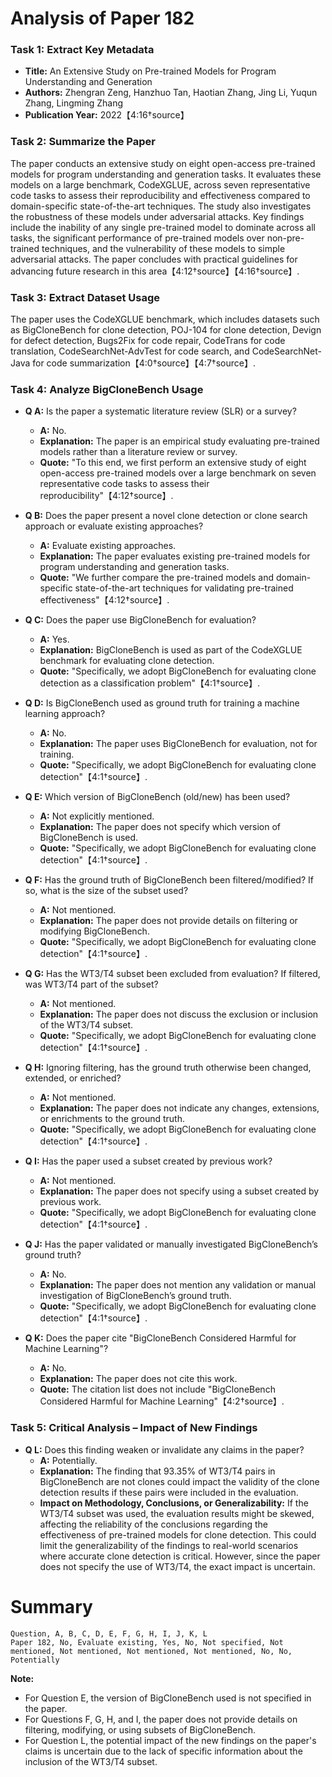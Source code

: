 # Analysis of Paper 182

### Task 1: Extract Key Metadata

- **Title:** An Extensive Study on Pre-trained Models for Program Understanding and Generation
- **Authors:** Zhengran Zeng, Hanzhuo Tan, Haotian Zhang, Jing Li, Yuqun Zhang, Lingming Zhang
- **Publication Year:** 2022【4:16†source】

### Task 2: Summarize the Paper

The paper conducts an extensive study on eight open-access pre-trained models for program understanding and generation tasks. It evaluates these models on a large benchmark, CodeXGLUE, across seven representative code tasks to assess their reproducibility and effectiveness compared to domain-specific state-of-the-art techniques. The study also investigates the robustness of these models under adversarial attacks. Key findings include the inability of any single pre-trained model to dominate across all tasks, the significant performance of pre-trained models over non-pre-trained techniques, and the vulnerability of these models to simple adversarial attacks. The paper concludes with practical guidelines for advancing future research in this area【4:12†source】【4:16†source】.

### Task 3: Extract Dataset Usage

The paper uses the CodeXGLUE benchmark, which includes datasets such as BigCloneBench for clone detection, POJ-104 for clone detection, Devign for defect detection, Bugs2Fix for code repair, CodeTrans for code translation, CodeSearchNet-AdvTest for code search, and CodeSearchNet-Java for code summarization【4:0†source】【4:7†source】.

### Task 4: Analyze BigCloneBench Usage

- **Q A:** Is the paper a systematic literature review (SLR) or a survey?
  - **A:** No.
  - **Explanation:** The paper is an empirical study evaluating pre-trained models rather than a literature review or survey.
  - **Quote:** "To this end, we first perform an extensive study of eight open-access pre-trained models over a large benchmark on seven representative code tasks to assess their reproducibility"【4:12†source】.

- **Q B:** Does the paper present a novel clone detection or clone search approach or evaluate existing approaches?
  - **A:** Evaluate existing approaches.
  - **Explanation:** The paper evaluates existing pre-trained models for program understanding and generation tasks.
  - **Quote:** "We further compare the pre-trained models and domain-specific state-of-the-art techniques for validating pre-trained effectiveness"【4:12†source】.

- **Q C:** Does the paper use BigCloneBench for evaluation?
  - **A:** Yes.
  - **Explanation:** BigCloneBench is used as part of the CodeXGLUE benchmark for evaluating clone detection.
  - **Quote:** "Specifically, we adopt BigCloneBench for evaluating clone detection as a classification problem"【4:1†source】.

- **Q D:** Is BigCloneBench used as ground truth for training a machine learning approach?
  - **A:** No.
  - **Explanation:** The paper uses BigCloneBench for evaluation, not for training.
  - **Quote:** "Specifically, we adopt BigCloneBench for evaluating clone detection"【4:1†source】.

- **Q E:** Which version of BigCloneBench (old/new) has been used?
  - **A:** Not explicitly mentioned.
  - **Explanation:** The paper does not specify which version of BigCloneBench is used.
  - **Quote:** "Specifically, we adopt BigCloneBench for evaluating clone detection"【4:1†source】.

- **Q F:** Has the ground truth of BigCloneBench been filtered/modified? If so, what is the size of the subset used?
  - **A:** Not mentioned.
  - **Explanation:** The paper does not provide details on filtering or modifying BigCloneBench.
  - **Quote:** "Specifically, we adopt BigCloneBench for evaluating clone detection"【4:1†source】.

- **Q G:** Has the WT3/T4 subset been excluded from evaluation? If filtered, was WT3/T4 part of the subset?
  - **A:** Not mentioned.
  - **Explanation:** The paper does not discuss the exclusion or inclusion of the WT3/T4 subset.
  - **Quote:** "Specifically, we adopt BigCloneBench for evaluating clone detection"【4:1†source】.

- **Q H:** Ignoring filtering, has the ground truth otherwise been changed, extended, or enriched?
  - **A:** Not mentioned.
  - **Explanation:** The paper does not indicate any changes, extensions, or enrichments to the ground truth.
  - **Quote:** "Specifically, we adopt BigCloneBench for evaluating clone detection"【4:1†source】.

- **Q I:** Has the paper used a subset created by previous work?
  - **A:** Not mentioned.
  - **Explanation:** The paper does not specify using a subset created by previous work.
  - **Quote:** "Specifically, we adopt BigCloneBench for evaluating clone detection"【4:1†source】.

- **Q J:** Has the paper validated or manually investigated BigCloneBench’s ground truth?
  - **A:** No.
  - **Explanation:** The paper does not mention any validation or manual investigation of BigCloneBench’s ground truth.
  - **Quote:** "Specifically, we adopt BigCloneBench for evaluating clone detection"【4:1†source】.

- **Q K:** Does the paper cite "BigCloneBench Considered Harmful for Machine Learning"?
  - **A:** No.
  - **Explanation:** The paper does not cite this work.
  - **Quote:** The citation list does not include "BigCloneBench Considered Harmful for Machine Learning"【4:2†source】.

### Task 5: Critical Analysis – Impact of New Findings

- **Q L:** Does this finding weaken or invalidate any claims in the paper?
  - **A:** Potentially.
  - **Explanation:** The finding that 93.35% of WT3/T4 pairs in BigCloneBench are not clones could impact the validity of the clone detection results if these pairs were included in the evaluation.
  - **Impact on Methodology, Conclusions, or Generalizability:** If the WT3/T4 subset was used, the evaluation results might be skewed, affecting the reliability of the conclusions regarding the effectiveness of pre-trained models for clone detection. This could limit the generalizability of the findings to real-world scenarios where accurate clone detection is critical. However, since the paper does not specify the use of WT3/T4, the exact impact is uncertain.

# Summary

```
Question, A, B, C, D, E, F, G, H, I, J, K, L
Paper 182, No, Evaluate existing, Yes, No, Not specified, Not mentioned, Not mentioned, Not mentioned, Not mentioned, No, No, Potentially
```

**Note:**  
- For Question E, the version of BigCloneBench used is not specified in the paper.
- For Questions F, G, H, and I, the paper does not provide details on filtering, modifying, or using subsets of BigCloneBench.
- For Question L, the potential impact of the new findings on the paper's claims is uncertain due to the lack of specific information about the inclusion of the WT3/T4 subset.
